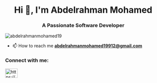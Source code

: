 <h1 align="center">Hi 👋, I'm Abdelrahman Mohamed</h1>
<h3 align="center">A Passionate Software Developer</h3>
<p align="left"> <img src="https://komarev.com/ghpvc/?username=abdelrahmanmohamed19&label=Profile%20views&color=0e75b6&style=flat" alt="abdelrahmanmohamed19" /> </p>

- 📫 How to reach me **abdelrahmanmohamed19912@gmail.com**

<h3 align="left">Connect with me:</h3>
<p align="left">
<a href="https://www.linkedin.com/in/abdelrahmanmohamedd/" target="blank">
<img align="center" src="https://raw.githubusercontent.com/rahuldkjain/github-profile-readme-generator/master/src/images/icons/Social/linked-in-alt.svg" alt="https://www.linkedin.com/in/abdelrahman-mohamed22/" height="30" width="40" /></a>
</p>


